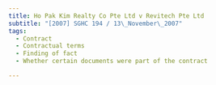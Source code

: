 ```yaml
---
title: Ho Pak Kim Realty Co Pte Ltd v Revitech Pte Ltd 
subtitle: "[2007] SGHC 194 / 13\_November\_2007"
tags:
  - Contract
  - Contractual terms
  - Finding of fact
  - Whether certain documents were part of the contract

---
```


